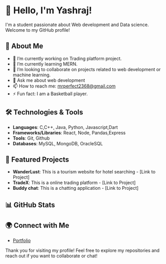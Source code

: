 # 👋 Hello, I'm Yashraj!

I'm a student passionate about Web development and Data science. Welcome to my GitHub profile!

## 🚀 About Me

- 🔭 I’m currently working on Trading platform project.
- 🌱 I’m currently learning MERN.
- 👯 I’m looking to collaborate on projects related to web development or machine learning.
- 💬 Ask me about web development
- 📫 How to reach me: mrperfect2368@gmail.com
- ⚡ Fun fact: I am a Basketball player.

## 🛠️ Technologies & Tools

- **Languages**: C,C++, Java, Python, Javascript,Dart
- **Frameworks/Libraries**: React, Node, Pandas,Express
- **Tools**: Git, Github
- **Databases**: MySQL, MongoDB, OracleSQL

## 🌟 Featured Projects

- **WanderLust**: This is a tourism website for hotel searching - [Link to Project]
- **TradeX**: This is a online trading platform - [Link to Project]
- **Buddy chat**: This is a chatting application - [Link to Project]

## 📊 GitHub Stats
<!--
![Your GitHub Stats](https://github-readme-stats.vercel.app/api?username=yourusername&show_icons=true&theme=radical)
--->
## 🌍 Connect with Me
<!--
- [LinkedIn](https://www.linkedin.com/in/yourprofile)
- [Twitter](https://twitter.com/yourprofile)
--->
- [Portfolio](https://portfolio-gules-psi-52.vercel.app/)

Thank you for visiting my profile! Feel free to explore my repositories and reach out if you want to collaborate or chat!

<!---
Yashraj-Pradip-Haridas/Yashraj-Pradip-Haridas is a ✨ special ✨ repository because its `README.md` (this file) appears on your GitHub profile.
You can click the Preview link to take a look at your changes.
--->
